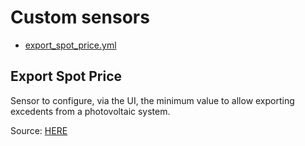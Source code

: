 # Custom sensors

- [export_spot_price.yml](#export-spot-price)

## Export Spot Price

Sensor to configure, via the UI, the minimum value to allow exporting excedents from a photovoltaic system.

Source: [HERE](export_spot_price.yml)